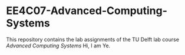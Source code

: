 # EE4C07-Advanced-Computing-Systems
This repository contains the lab assignments of the TU Delft lab course *Advanced Computing Systems*
Hi, I am Ye.
